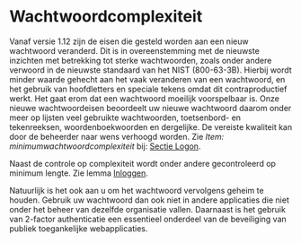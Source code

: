 # Wachtwoordcomplexiteit

Vanaf versie 1.12 zijn de eisen die gesteld worden aan een nieuw wachtwoord veranderd.
Dit is in overeenstemming met de nieuwste inzichten met betrekking tot sterke wachtwoorden, zoals onder andere verwoord in de nieuwste standaard van het NIST (800-63-3B). Hierbij wordt minder waarde gehecht aan het vaak veranderen van een wachtwoord, en het gebruik van hoofdletters en speciale tekens omdat dit contraproductief werkt. Het gaat erom dat een wachtwoord moeilijk voorspelbaar is. Onze nieuwe wachtwoordeisen beoordeelt uw nieuwe wachtwoord daarom onder meer op lijsten veel gebruikte wachtwoorden, toetsenbord- en tekenreeksen, woordenboekwoorden en dergelijke. De vereiste kwaliteit kan door de beheerder naar wens verhoogd worden. Zie _Item: minimumwachtwoordcomplexiteit_ bij: [Sectie Logon](/docs/instellen_inrichten/configuratie/sectie_logon.md).

Naast de controle op complexiteit wordt onder andere gecontroleerd op minimum lengte. Zie lemma [Inloggen](/docs/probleemoplossing/programmablokken/inloggen.md).

Natuurlijk is het ook aan u om het wachtwoord vervolgens geheim te houden. Gebruik uw wachtwoord dan ook niet in andere applicaties die niet onder het beheer van dezelfde organisatie vallen. Daarnaast is het gebruik van 2-factor authenticatie een essentieel onderdeel van de beveiliging van publiek toegankelijke webapplicaties.
